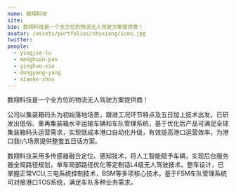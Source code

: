 ```yaml
---
name: 数翔科技
site: 
bio: 数翔科技是一个全方位的物流无人驾驶方案提供商！
avatar: /assets/portfolios/shuxiang/icon.jpg
twitter: 
people:
  - yingjie-lu
  - menghuan-pan
  - yinghao-xie
  - dongyang-yang
  - xiaoke-zhou
---
```

数翔科技是一个全方位的物流无人驾驶方案提供商！

公司以集装箱码头为初始落地场景，跟进工况环节特点及五日加上技术出发，已研发出低俗、重再集装箱水平运输车辆和车队管理系统，基于优化后产品可满足全球集装箱码头运营需求，实现低成本港口自动化升级，有效提高港口运营效率，为港口我i六场景提供整套五日话方案。

数翔科技采用多传感器融合定位、感知技术，将人工智能赋予车辆，实现后台服务器全局路径规划，单车局部路径优化等定制话L4级无人驾驶技术。整车设计，已掌握正常VCU,三电系统控制技术，BSM等多项核心技术。基于FSM车队管理系统可对接港口TOS系统，满足车队多种业务需求。
